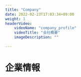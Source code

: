```yaml
---
title: "Company"
date: 2022-02-23T17:03:34+09:00
weight: 1
headerVideo: 
    videoName: "company_profile"
    videoTitle: "会社概要"
    imageDescription: ""
 
---
```


# 企業情報
